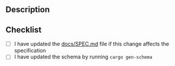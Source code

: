 ## Description

<!-- Brief description of changes -->

## Checklist

- [ ] I have updated the [docs/SPEC.md](https://github.com/babylonlabs-io/rollup-bsn-contracts/blob/main/docs/SPEC.md) file if this change affects the specification
- [ ] I have updated the schema by running `cargo gen-schema`
